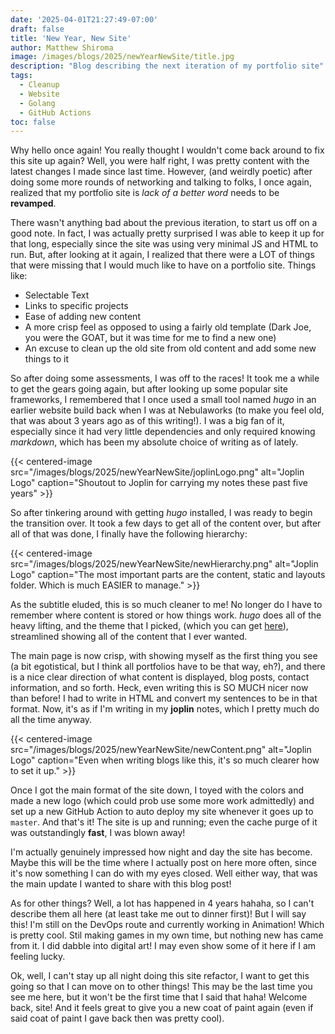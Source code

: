 ```yaml
---
date: '2025-04-01T21:27:49-07:00'
draft: false
title: 'New Year, New Site'
author: Matthew Shiroma
image: /images/blogs/2025/newYearNewSite/title.jpg
description: "Blog describing the next iteration of my portfolio site"
tags:
  - Cleanup
  - Website
  - Golang
  - GitHub Actions
toc: false
---
```


Why hello once again! You really thought I wouldn't come back around to fix this site up again? Well, you were half right, I was pretty content with the latest changes I made since last time. However, (and weirdly poetic) after doing some more rounds of networking and talking to folks, I once again, realized that my portfolio site is *lack of a better word* needs to be **revamped**.

There wasn't anything bad about the previous iteration, to start us off on a good note. In fact, I was actually pretty surprised I was able to keep it up for that long, especially since the site was using very minimal JS and HTML to run. But, after looking at it again, I realized that there were a LOT of things that were missing that I would much like to have on a portfolio site. Things like:
- Selectable Text
- Links to specific projects
- Ease of adding new content
- A more crisp feel as opposed to using a fairly old template (Dark Joe, you were the GOAT, but it was time for me to find a new one)
- An excuse to clean up the old site from old content and add some new things to it

So after doing some assessments, I was off to the races! It took me a while to get the gears going again, but after looking up some popular site frameworks, I remembered that I once used a small tool named *hugo* in an earlier website build back when I was at Nebulaworks (to make you feel old, that was about 3 years ago as of this writing!). I was a big fan of it, especially since it had very little dependencies and only required knowing *markdown*, which has been my absolute choice of writing as of lately.

{{< centered-image src="/images/blogs/2025/newYearNewSite/joplinLogo.png" alt="Joplin Logo" caption="Shoutout to Joplin for carrying my notes these past five years" >}}

So after tinkering around with getting *hugo* installed, I was ready to begin the transition over. It took a few days to get all of the content over, but after all of that was done, I finally have the following hierarchy:

{{< centered-image src="/images/blogs/2025/newYearNewSite/newHierarchy.png" alt="Joplin Logo" caption="The most important parts are the content, static and layouts folder. Which is much EASIER to manage." >}}

As the subtitle eluded, this is so much cleaner to me! No longer do I have to remember where content is stored or how things work. *hugo* does all of the heavy lifting, and the theme that I picked, (which you can get [here](https://github.com/gurusabarish/hugo-profile)), streamlined showing all of the content that I ever wanted.

The main page is now crisp, with showing myself as the first thing you see (a bit egotistical, but I think all portfolios have to be that way, eh?), and there is a nice clear direction of what content is displayed, blog posts, contact information, and so forth. Heck, even writing this is SO MUCH nicer now than before! I had to write in HTML and convert my sentences to be in that format. Now, it's as if I'm writing in my **joplin** notes, which I pretty much do all the time anyway.

{{< centered-image src="/images/blogs/2025/newYearNewSite/newContent.png" alt="Joplin Logo" caption="Even when writing blogs like this, it's so much clearer how to set it up." >}}

Once I got the main format of the site down, I toyed with the colors and made a new logo (which could prob use some more work admittedly) and set up a new GitHub Action to auto deploy my site whenever it goes up to `master`. And that's it! The site is up and running; even the cache purge of it was outstandingly **fast**, I was blown away!

I'm actually genuinely impressed how night and day the site has become. Maybe this will be the time where I actually post on here more often, since it's now something I can do with my eyes closed. Well either way, that was the main update I wanted to share with this blog post!

As for other things? Well, a lot has happened in 4 years hahaha, so I can't describe them all here (at least take me out to dinner first)! But I will say this! I'm still on the DevOps route and currently working in Animation! Which is pretty cool. Stil making games in my own time, but nothing new has came from it. I did dabble into digital art! I may even show some of it here if I am feeling lucky.

Ok, well, I can't stay up all night doing this site refactor, I want to get this going so that I can move on to other things! This may be the last time you see me here, but it won't be the first time that I said that haha! Welcome back, site! And it feels great to give you a new coat of paint again (even if said coat of paint I gave back then was pretty cool).
